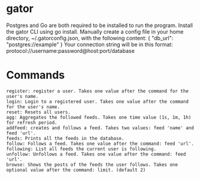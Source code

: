 # gator
Postgres and Go are both required to be installed to run the program.
Install the gator CLI using go install.
Manually create a config file in your home directory, ~/.gatorconfig.json, with the following content:
{
  "db_url": "postgres://example"
}
Your connection string will be in this format: protocol://username:password@host:port/database

# Commands
    register: register a user. Takes one value after the command for the user's name.
	login: Login to a registered user. Takes one value after the command for the user's name.
    reset: Resets all users.
    agg: Aggregates the followed feeds. Takes one time value (1s, 1m, 1h) for refresh period.
    addfeed: creates and follows a feed. Takes two values: feed 'name' and feed 'url'.
    feeds: Prints all the feeds in the database. 
    follow: Follows a feed. Takes one value after the command: feed 'url'.
    following: List all feeds the current user is following.
    unfollow: Unfollows a feed. Takes one value after the command: feed 'url'.
    browse: Shows the posts of the feeds the user follows. Takes one optional value after the command: limit. (default 2)
